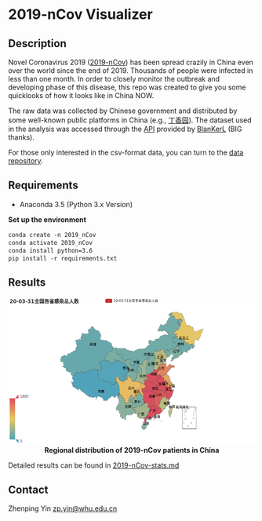# 2019-nCov Visualizer

## Description

Novel Coronavirus 2019 ([2019-nCov](#1)) has been spread crazily in China even over the world since the end of 2019. Thousands of people were infected in less than one month. In order to closely monitor the outbreak and developing phase of this disease, this repo was created to give you some quicklooks of how it looks like in China NOW.

The raw data was collected by Chinese government and distributed by some well-known public platforms in China (e.g., [丁香园](#2)). The dataset used in the analysis was accessed through the [API](#3) provided by [BlanKerL](#5) (BIG thanks).

For those only interested in the csv-format data, you can turn to the [data repository](#4).

## Requirements

- Anaconda 3.5 (Python 3.x Version)

**Set up the environment**

```shell
conda create -n 2019_nCov
conda activate 2019_nCov
conda install python=3.6
pip install -r requirements.txt
```

## Results

<p align='center'>
<img src='img/overall_distribution.png', width=550, height=300, lat='overall_distribution'>
<br>
<b>Regional distribution of 2019-nCov patients in China</b>

Detailed results can be found in [2019-nCov-stats.md](docs/2019-coronavirus-stats.md)

## Contact

Zhenping Yin <zp.yin@whu.edu.cn>

[1]: https://www.cdc.gov/coronavirus/2019-ncov/index.html?CDC_AA_refVal=https%3A%2F%2Fwww.cdc.gov%2Fcoronavirus%2Fnovel-coronavirus-2019.html
[2]: http://www.dxy.cn/
[3]: https://lab.isaaclin.cn/nCoV/
[4]: https://github.com/BlankerL/DXY-2019-nCoV-Data
[5]: https://github.com/BlankerL